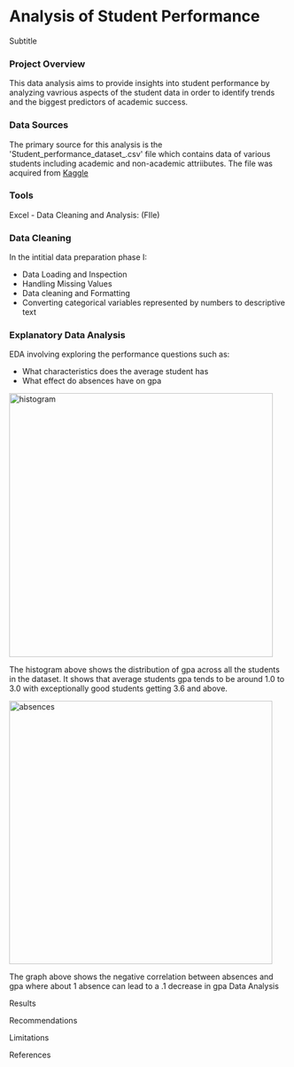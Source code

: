 # Analysis of Student Performance

Subtitle

### Project Overview
This data analysis aims to provide insights into student performance by analyzing vavrious aspects of the student data in order to identify trends and the biggest predictors of academic success.

### Data Sources
The primary source for this analysis is the 'Student_performance_dataset_.csv' file which contains data of various students including academic and non-academic attriibutes.
The file was acquired from [Kaggle](https://www.kaggle.com/datasets/rabieelkharoua/students-performance-dataset)

### Tools
Excel - Data Cleaning and Analysis: (FIle)

### Data Cleaning
In the intitial data preparation phase I:
- Data Loading and Inspection
- Handling Missing Values
- Data cleaning and Formatting
- Converting categorical variables represented by numbers to descriptive text

### Explanatory Data Analysis
EDA involving exploring the performance questions such as:
- What characteristics does the average student has
- What effect do absences have on gpa

<img width="476" alt="histogram" src="https://github.com/user-attachments/assets/aad3a0c4-e695-4242-ae5d-6047d0503143">

The histogram above shows the distribution of gpa across all the students in the dataset. It shows that average students gpa tends to be around 1.0 to 3.0 with exceptionally good students getting 3.6 and above.

<img width="475" alt="absences" src="https://github.com/user-attachments/assets/4844614a-e681-43fb-842a-4673925dfeb6">

The graph above shows the negative correlation between absences and gpa where about 1 absence can lead to a .1 decrease in gpa
Data Analysis 

Results

Recommendations

Limitations 

References
